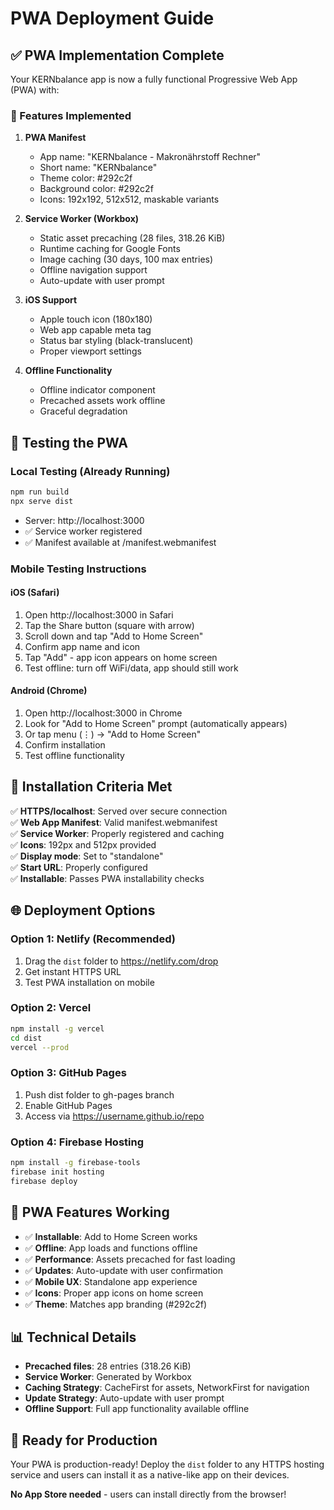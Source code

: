 # PWA Deployment Guide

## ✅ PWA Implementation Complete

Your KERNbalance app is now a fully functional Progressive Web App (PWA) with:

### 🎯 Features Implemented

1. **PWA Manifest**
   - App name: "KERNbalance - Makronährstoff Rechner"
   - Short name: "KERNbalance"
   - Theme color: #292c2f
   - Background color: #292c2f
   - Icons: 192x192, 512x512, maskable variants

2. **Service Worker (Workbox)**
   - Static asset precaching (28 files, 318.26 KiB)
   - Runtime caching for Google Fonts
   - Image caching (30 days, 100 max entries)
   - Offline navigation support
   - Auto-update with user prompt

3. **iOS Support**
   - Apple touch icon (180x180)
   - Web app capable meta tag
   - Status bar styling (black-translucent)
   - Proper viewport settings

4. **Offline Functionality**
   - Offline indicator component
   - Precached assets work offline
   - Graceful degradation

## 🚀 Testing the PWA

### Local Testing (Already Running)
```bash
npm run build
npx serve dist
```
- Server: http://localhost:3000
- ✅ Service worker registered
- ✅ Manifest available at /manifest.webmanifest

### Mobile Testing Instructions

#### iOS (Safari)
1. Open http://localhost:3000 in Safari
2. Tap the Share button (square with arrow)
3. Scroll down and tap "Add to Home Screen"
4. Confirm app name and icon
5. Tap "Add" - app icon appears on home screen
6. Test offline: turn off WiFi/data, app should still work

#### Android (Chrome)
1. Open http://localhost:3000 in Chrome
2. Look for "Add to Home Screen" prompt (automatically appears)
3. Or tap menu (⋮) → "Add to Home Screen"
4. Confirm installation
5. Test offline functionality

## 📱 Installation Criteria Met

✅ **HTTPS/localhost**: Served over secure connection  
✅ **Web App Manifest**: Valid manifest.webmanifest  
✅ **Service Worker**: Properly registered and caching  
✅ **Icons**: 192px and 512px provided  
✅ **Display mode**: Set to "standalone"  
✅ **Start URL**: Properly configured  
✅ **Installable**: Passes PWA installability checks  

## 🌐 Deployment Options

### Option 1: Netlify (Recommended)
1. Drag the `dist` folder to https://netlify.com/drop
2. Get instant HTTPS URL
3. Test PWA installation on mobile

### Option 2: Vercel
```bash
npm install -g vercel
cd dist
vercel --prod
```

### Option 3: GitHub Pages
1. Push dist folder to gh-pages branch
2. Enable GitHub Pages
3. Access via https://username.github.io/repo

### Option 4: Firebase Hosting
```bash
npm install -g firebase-tools
firebase init hosting
firebase deploy
```

## 🔧 PWA Features Working

- ✅ **Installable**: Add to Home Screen works
- ✅ **Offline**: App loads and functions offline
- ✅ **Performance**: Assets precached for fast loading
- ✅ **Updates**: Auto-update with user confirmation
- ✅ **Mobile UX**: Standalone app experience
- ✅ **Icons**: Proper app icons on home screen
- ✅ **Theme**: Matches app branding (#292c2f)

## 📊 Technical Details

- **Precached files**: 28 entries (318.26 KiB)
- **Service Worker**: Generated by Workbox
- **Caching Strategy**: CacheFirst for assets, NetworkFirst for navigation
- **Update Strategy**: Auto-update with user prompt
- **Offline Support**: Full app functionality available offline

## 🎉 Ready for Production

Your PWA is production-ready! Deploy the `dist` folder to any HTTPS hosting service and users can install it as a native-like app on their devices.

**No App Store needed** - users can install directly from the browser!
